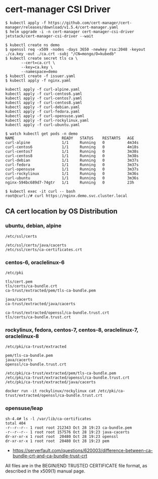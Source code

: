 # cert-manager CSI Driver

```
$ kubectl apply -f https://github.com/cert-manager/cert-manager/releases/download/v1.5.4/cert-manager.yaml
$ helm upgrade -i -n cert-manager cert-manager-csi-driver jetstack/cert-manager-csi-driver --wait

$ kubectl create ns demo
$ openssl req -x509 -nodes -days 3650 -newkey rsa:2048 -keyout ./ca.key -out ./ca.crt -subj "/CN=mongo/O=kubedb"
$ kubectl create secret tls ca \
       --cert=ca.crt \
       --key=ca.key \
       --namespace=demo
$ kubectl create -f issuer.yaml
$ kubectl apply -f nginx.yaml
```

```
kubectl apply -f curl-alpine.yaml
kubectl apply -f curl-centos6.yaml
kubectl apply -f curl-centos7.yaml
kubectl apply -f curl-centos8.yaml
kubectl apply -f curl-debian.yaml
kubectl apply -f curl-fedora.yaml
kubectl apply -f curl-opensuse.yaml
kubectl apply -f curl-rockylinux.yaml
kubectl apply -f curl-ubuntu.yaml

$ watch kubectl get pods -n demo
NAME                     READY   STATUS    RESTARTS   AGE
curl-alpine              1/1     Running   0          4m34s
curl-centos6             1/1     Running   0          4m18s
curl-centos7             1/1     Running   0          3m38s
curl-centos8             1/1     Running   0          3m38s
curl-debian              1/1     Running   0          3m37s
curl-fedora              1/1     Running   0          3m37s
curl-opensuse            1/1     Running   0          3m37s
curl-rockylinux          1/1     Running   0          3m36s
curl-ubuntu              1/1     Running   0          3m36s
nginx-594bc689d7-74gtr   1/1     Running   0          23h

$ kubectl exec -it curl -- bash
root@curl:/# curl https://nginx.demo.svc.cluster.local
```

## CA cert location by OS Distribution

### ubuntu, debian, alpine

```
/etc/ssl/certs

/etc/ssl/certs/java/cacerts
/etc/ssl/certs/ca-certificates.crt
```

### centos-6, oraclelinux-6

```
/etc/pki

tls/cert.pem
tls/certs/ca-bundle.crt
ca-trust/extracted/pem/tls-ca-bundle.pem

java/cacerts
ca-trust/extracted/java/cacerts

ca-trust/extracted/openssl/ca-bundle.trust.crt
tls/certs/ca-bundle.trust.crt
```

### rockylinux, fedora, centos-7, centos-8, oraclelinux-7, oraclelinux-8

```
/etc/pki/ca-trust/extracted

pem/tls-ca-bundle.pem
java/cacerts
openssl/ca-bundle.trust.crt

/etc/pki/ca-trust/extracted/pem/tls-ca-bundle.pem
/etc/pki/ca-trust/extracted/openssl/ca-bundle.trust.crt
/etc/pki/ca-trust/extracted/java/cacerts
```

```
docker run -it rockylinux/rockylinux cat /etc/pki/ca-trust/extracted/openssl/ca-bundle.trust.crt
```

### opensuse/leap

```
sh-4.4# ls -l /var/lib/ca-certificates
total 404
-r--r--r-- 1 root root 212343 Oct 28 19:23 ca-bundle.pem
-r--r--r-- 1 root root 157576 Oct 28 19:23 java-cacerts
dr-xr-xr-x 1 root root  20480 Oct 28 19:23 openssl
dr-xr-xr-x 1 root root  20480 Oct 28 19:23 pem
```

- https://serverfault.com/questions/620003/difference-between-ca-bundle-crt-and-ca-bundle-trust-crt

All files are in the BEGIN/END TRUSTED CERTIFICATE file format,
as described in the x509(1) manual page.

